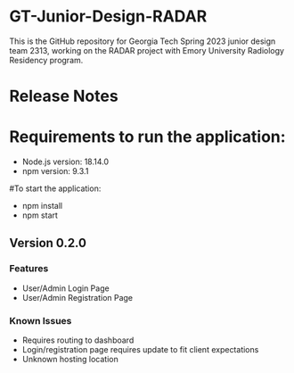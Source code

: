 # GT-Junior-Design-RADAR
This is the GitHub repository for Georgia Tech Spring 2023 junior design team 2313, working on the RADAR project with Emory University Radiology Residency program.

# Release Notes

# Requirements to run the application:
* Node.js version: 18.14.0
* npm version: 9.3.1

#To start the application:
* npm install
* npm start

## Version 0.2.0

### Features
* User/Admin Login Page
* User/Admin Registration Page

### Known Issues
* Requires routing to dashboard
* Login/registration page requires update to fit client expectations
* Unknown hosting location
